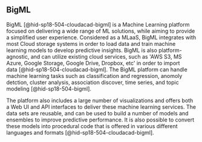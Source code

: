 BigML
-----

BigML [@hid-sp18-504-cloudacad-bigml] is a Machine Learning platform
focused on delivering a wide range of ML solutions, while aiming to
provide a simplified user experience. Considered as a MLaaS, BigML
integrates with most Cloud storage systems in order to load data and
train machine learning models to develop predictive insights. BigML is
also platform-agnostic, and can utilize existing cloud services, such as
'AWS S3, MS Azure, Google Storage, Google Drive, Dropbox, etc' in order
to import data [@hid-sp18-504-cloudacad-bigml]. The BigML platform can
handle machine learning tasks such as classification and regression,
anomoly detction, cluster analysis, association discover, time series,
and topic modeling [@hid-sp18-504-bigml].

The platform also includes a large number of visualizations and offers
both a Web UI and API interfaces to deliver these machine learning
services. The data sets are reusable, and can be used to build a number
of models and ensembles to improve predictive performance. It is also
possible to convert these models into procedural code that is offered in
various different languages and formats [@hid-sp18-504-cloudacad-bigml].
